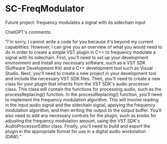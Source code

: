 # SC-FreqModulator
Future project: frequency modulates a signal with its sidechain input

ChatGPT's comments:

"I'm sorry, I cannot write a code for you because it's beyond my current capabilities. However, I can give you an overview of what you would need to do in order to create a simple VST plugin in C++ to frequency modulate a signal with its sidechain.
First, you'll need to set up your development environment and install any necessary software, such as a VST SDK (Software Development Kit) and a C++ development tool such as Visual Studio.
Next, you'll need to create a new project in your development tool and include the necessary VST SDK files.
Then, you'll need to create a new class for your plugin that inherits from the VST SDK's audio processor class. This class will contain the functions for processing audio, such as the processReplacing() function.
In the processReplacing() function, you'll need to implement the frequency modulation algorithm. This will involve reading in the input audio signal and the sidechain signal, applying the frequency modulation algorithm, and then writing the output to the output buffer.
You'll also need to add any necessary controls for the plugin, such as knobs for adjusting the frequency modulation amount, using the VST SDK's AudioProcessorEditor class.
Finally, you'll need to build and export the plugin in the appropriate format for use in a digital audio workstation (DAW)."

